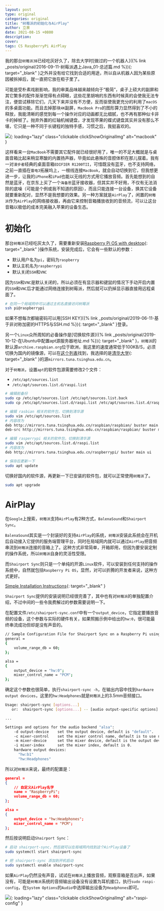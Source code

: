 ```yaml
---
layout: post
type: original
categories: original
title: "树莓派的初始化与AirPlay"
author: 立泉
date: 2021-08-15 +0800
description: 
cover: 
tags: CS RaspberryPi AirPlay
---
```


我的那台`树莓派3B`已经吃灰好久了，除去大学时[做过的一个机器人]({% link _posts/original/2016-09-11-树莓派遇上Java_01-总述篇.md %}){: target="_blank" }之外并没有给它找到合适的用途，所以自从机器人因为某些原因被拆掉后，就一直把它放在柜子里了。

可能是受朴素戏剧影响，我的审美品味越来越倾向于“极简”，桌子上硕大的副屏和其它繁多的配件渐渐觉得有点碍眼，这些花里胡哨的东西有时候真的会使我无法专注，便尝试移除它们，几天下来并没有不方便，反而驱使我更充分的利用了`macOS`的多桌面功能。而且去掉那块`4K`副屏，`MacBook Pro`的图形算力显然得到了不小的释放，我能清晰的感觉到每一个操作对应的动画都无比细腻，也不再有那种似卡非卡的掉帧了。抛弃外置的红轴机械键盘，才发现苹果的蝶式键盘其实并没有那么不堪，它只是一种不同于长键程的独特手感，习惯之后，我挺喜欢的。

![](https://apqx.oss-cn-hangzhou.aliyuncs.com/blog/20210815/macbook_thumb.jpg){: loading="lazy" class="clickable clickShowOriginalImg" alt="macbook" }

这样看来一台`MacBook`不需要其它配件就已经很好用了，唯一的不足大概就是与桌面音箱比起来稍显寒酸的内置扬声器，毕竟如此悬殊的音腔体积在那儿摆着。我有一对`漫步者`经典的桌面音箱`EDIFIER R1200TII`，可惜既没有蓝牙，也不支持网络，之前一直插在`雷电3`拓展坞上，一根线连接`MacBook`，就会自动切换到它，但我想更进一步，让我的`iPhone`和`iPad`也能以无线的方式用它播放音频。首先能想到的自然是蓝牙，在京东上买了一个`海备思`蓝牙接收器，但其实并不好用，不仅有无法消除的底噪（可能是个例或我不知道的原因），而且只能连接一台设备，换其它设备就要重新配对，显然不是我想要的效果。另一种方案就是`AirPlay`了，闲置的`树莓派`作为`AirPlay`的网络接收器，再由它来控制音箱播放收到的音频流，可以让这台音箱以极低的成本完美融入苹果的设备生态。

# 初始化

那台`树莓派`已经吃灰太久了，需要重新安装[Raspberry Pi OS with desktop](https://www.raspberrypi.org/software/operating-systems/#raspberry-pi-os-32-bit){: target="_blank" }操作系统，安装完成后，它会有一些默认的参数：

* 默认用户名为`pi`，密码为`raspberry`
* 默认主机名为`raspberrypi`
* 默认关闭`SSH`和`VNC`

因为`SSH`和`VNC`是默认关闭的，所以必须在有显示器和键鼠的情况下手动开启内置的`SSH`和`VNC`后才能通过网络连接到树莓派，然后就可以扔掉显示器直接用远程桌面了。

```sh
# 在同一个局域网中可以通过主机名直接访问树莓派
ssh pi@raspberrypi
```

如果不想每次都输密码可以用[SSH KEY]({% link _posts/original/2019-06-11-基于非对称加密的HTTPS与SSH.md %}){: target="_blank" }登录。

另一个`Linux`众所周知的必备操作是[切换软件源]({% link _posts/original/2019-10-12-在Ubuntu中配置apt源服务器地址.md %}){: target="_blank" }，`树莓派`的默认源`archive.raspbian.org`位于欧洲，我这里的速度通常低于100KB/S，必须切换为国内的镜像源，可以在[这个列表](https://www.raspbian.org/RaspbianMirrors)找到，我选择的是[清华大学](https://mirrors.tuna.tsinghua.edu.cn){: target="_blank" }的源`mirrors.tuna.tsinghua.edu.cn`。

对于`树莓派`，设置`apt`的软件包源需要修改2个文件：

* `/etc/apt/sources.list`
* `/etc/apt/sources.list.d/raspi.list`

```sh
# 编辑前备份
sudo cp /etc/apt/sources.list /etc/apt/sources.list.back
sudo cp /etc/apt/sources.list.d/raspi.list /etc/apt/sources.list.d/raspi.list.back

# 编辑 rasbian 相关的软件包，切换到清华源
sudo vim /etc/apt/sources.list
# 内容改为
deb http://mirrors.tuna.tsinghua.edu.cn/raspbian/raspbian/ buster main non-free contrib rpi
deb-src http://mirrors.tuna.tsinghua.edu.cn/raspbian/raspbian/ buster main non-free contrib rpi

# 编辑 rasperrypi 相关的软件包，切换到清华源
sudo vim /etc/apt/sources.list.d/raspi.list
# 内容改为
deb http://mirrors.tuna.tsinghua.edu.cn/raspberrypi/ buster main ui

# 保存后更新一下
sudo apt update
```

切换好国内的软件源，再更新一下已安装的软件包，就可以正常使用`树莓派`了。

```sh
sudo apt upgrade
```

# AirPlay

在`Google`上搜索，`树莓派`支持`AirPlay`有2种方式，`BalenaSound`和`Shairport Sync`。

`BalenaSound`其实是一个封装好的支持`AirPlay`的系统，`树莓派`安装此系统会在开机后自动接入它提供的服务端管理平台，同时在局域网内就可以通过`AirPlay`把音频串流到`树莓派`连接的音箱上了。这种方式非常简单，开箱即用，但因为要安装定制的操作系统，所以`树莓派`自身的灵活性受限。

而`Shairport Sync`则只是一个单纯的开源`Linux`软件，可以安装到任何支持的操作系统中，自然就包括`Raspberry Pi OS`，显然，对可以折腾的开发者来说，这种方式更好。

[Simple Installation Instructions](https://github.com/mikebrady/shairport-sync/blob/master/INSTALL.md){: target="_blank" }

`Shairport Sync`提供的安装说明已经很完善了，其中也有对`树莓派`的单独配置介绍，不过中间的一些令我费解过的参数需要说明一下。

在配置文件`/etc/shairport-sync.conf`中有一个`output_device`，它指定要播放音频的设备，这个参数与实际的硬件有关，如果照搬示例中给出的`hw:0`，很可能最终串流成功但却是没有声音的。

```sh
// Sample Configuration File for Shairport Sync on a Raspberry Pi using the built-in audio DAC
general =
{
    volume_range_db = 60; 
};

alsa =
{
    output_device = "hw:0";
    mixer_control_name = "PCM";
};
```

确定这个参数也很简单，执行`shairport-sync -h`，在输出内容中找到`hardware output devices`，这里的`hw:Headphones`就是`树莓派`上的3.5mm音频接口。

```sh
Usage: shairport-sync [options...]
   or:  shairport-sync [options...] -- [audio output-specific options]

...

Settings and options for the audio backend "alsa":
    -d output-device    set the output device, default is "default".
    -c mixer-control    set the mixer control name, default is to use no mixer.
    -m mixer-device     set the mixer device, default is the output device.
    -i mixer-index      set the mixer index, default is 0.
    hardware output devices:
      "hw:b1"
      "hw:Headphones"
```

所以对`树莓派`来说，最终的配置是：

```json
general =
{
    // 自定义AirPlay名字
    name = "RaspberryPi";
    volume_range_db = 60; 
};

alsa =
{
    output_device = "hw:Headphones";
    mixer_control_name = "PCM";
};
```

然后按说明启动`Shairport Sync`：

```sh
# 启动 shairport-sync，然后就可以在局域网内找到这个AirPlay设备了
sudo systemctl start shairport-sync

# 把 shairport-sync 添加到开机启动
sudo systemctl enable shairport-sync
```

如果`AirPlay`仍然没有声音，试试在`树莓派`上播放音频，观察音箱是否出声，如果没有，可能是`树莓派`系统的音频输出设备没有设置为耳机接口，执行`sudo raspi-config`，在`System Options`的`Audio`中选择输出设备为`Headphones`即可。

![](https://apqx.oss-cn-hangzhou.aliyuncs.com/blog/20210815/raspi_config.webp){: loading="lazy" class="clickable clickShowOriginalImg" alt="raspi-config" }


